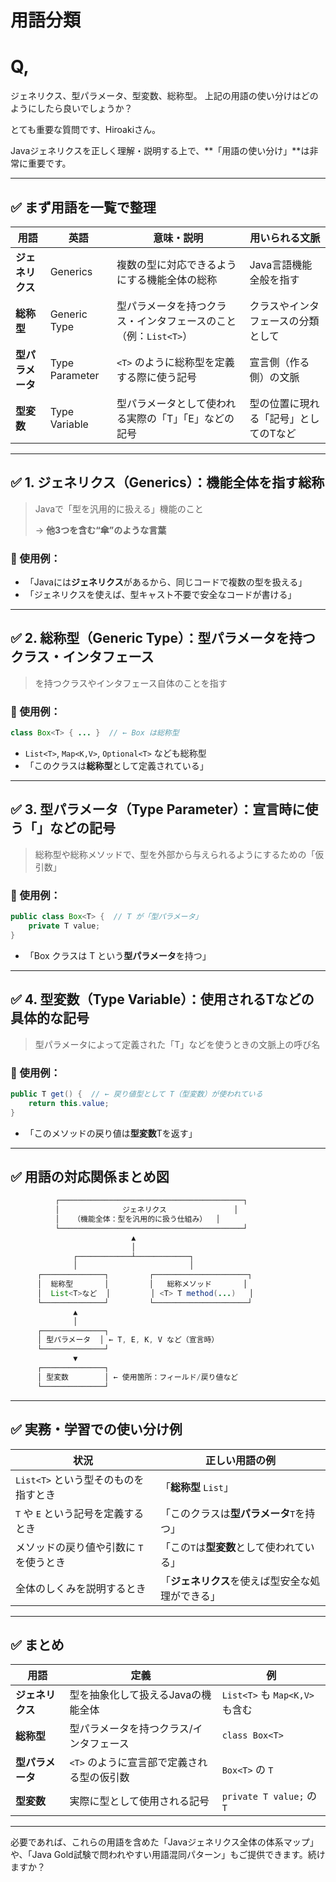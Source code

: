 # 用語分類

# Q,

ジェネリクス、型パラメータ、型変数、総称型。
上記の用語の使い分けはどのようにしたら良いでしょうか？

とても重要な質問です、Hiroakiさん。

Javaジェネリクスを正しく理解・説明する上で、**「用語の使い分け」**は非常に重要です。

---

## ✅ まず用語を一覧で整理

| 用語 | 英語 | 意味・説明 | 用いられる文脈 |
| --- | --- | --- | --- |
| **ジェネリクス** | Generics | 複数の型に対応できるようにする機能全体の総称 | Java言語機能全般を指す |
| **総称型** | Generic Type | 型パラメータを持つクラス・インタフェースのこと（例：`List<T>`） | クラスやインタフェースの分類として |
| **型パラメータ** | Type Parameter | `<T>` のように総称型を定義する際に使う記号 | 宣言側（作る側）の文脈 |
| **型変数** | Type Variable | 型パラメータとして使われる実際の「T」「E」などの記号 | 型の位置に現れる「記号」としてのTなど |

---

## ✅ 1. **ジェネリクス（Generics）**：機能全体を指す総称

> Javaで「型を汎用的に扱える」機能のこと
> 
> 
> → **他3つを含む“傘”のような言葉**
> 

### 🔸 使用例：

- 「Javaには**ジェネリクス**があるから、同じコードで複数の型を扱える」
- 「ジェネリクスを使えば、型キャスト不要で安全なコードが書ける」

---

## ✅ 2. **総称型（Generic Type）**：型パラメータを持つクラス・インタフェース

> <T> を持つクラスやインタフェース自体のことを指す
> 

### 🔸 使用例：

```java
class Box<T> { ... }  // ← Box は総称型
```

- `List<T>`, `Map<K,V>`, `Optional<T>` なども総称型
- 「このクラスは**総称型**として定義されている」

---

## ✅ 3. **型パラメータ（Type Parameter）**：宣言時に使う「<T>」などの記号

> 総称型や総称メソッドで、型を外部から与えられるようにするための「仮引数」
> 

### 🔸 使用例：

```java
public class Box<T> {  // T が「型パラメータ」
    private T value;
}
```

- 「Box クラスは T という**型パラメータ**を持つ」

---

## ✅ 4. **型変数（Type Variable）**：使用されるTなどの具体的な記号

> 型パラメータによって定義された「T」などを使うときの文脈上の呼び名
> 

### 🔸 使用例：

```java
public T get() {  // ← 戻り値型として T（型変数）が使われている
    return this.value;
}
```

- 「このメソッドの戻り値は**型変数**Tを返す」

---

## ✅ 用語の対応関係まとめ図

```java
          ┌─────────────────────────────────────────┐
          │              ジェネリクス               │
          │   （機能全体：型を汎用的に扱う仕組み）  │
          └─────────────────────────────────────────┘
                           ▲
                           │
              ┌────────────┴────────────┐
              │                         │
      ┌──────────────┐         ┌─────────────────────┐
      │  総称型       │         │   総称メソッド       │
      │  List<T>など  │         │ <T> T method(...)   │
      └──────────────┘         └─────────────────────┘
              ▲
              │
      ┌──────────────┐
      │ 型パラメータ  │ ← T, E, K, V など（宣言時）
      └──────────────┘
              ▼
      ┌──────────────┐
      │ 型変数        │ ← 使用箇所：フィールド/戻り値など
      └──────────────┘
```

---

## ✅ 実務・学習での使い分け例

| 状況 | 正しい用語の例 |
| --- | --- |
| `List<T>` という型そのものを指すとき | 「**総称型** `List`」 |
| `T` や `E` という記号を定義するとき | 「このクラスは**型パラメータ**`T`を持つ」 |
| メソッドの戻り値や引数に `T` を使うとき | 「この`T`は**型変数**として使われている」 |
| 全体のしくみを説明するとき | 「**ジェネリクス**を使えば型安全な処理ができる」 |

---

## ✅ まとめ

| 用語 | 定義 | 例 |
| --- | --- | --- |
| **ジェネリクス** | 型を抽象化して扱えるJavaの機能全体 | `List<T>` も `Map<K,V>` も含む |
| **総称型** | 型パラメータを持つクラス/インタフェース | `class Box<T>` |
| **型パラメータ** | `<T>` のように宣言部で定義される型の仮引数 | `Box<T>` の `T` |
| **型変数** | 実際に型として使用される記号 | `private T value;` の `T` |

---

必要であれば、これらの用語を含めた「Javaジェネリクス全体の体系マップ」や、「Java Gold試験で問われやすい用語混同パターン」もご提供できます。続けますか？